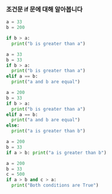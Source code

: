 ### 조건문 if 문에 대해 알아봅니다

```python
a = 33
b = 200

if b > a:
  print("b is greater than a")

```

```python
a = 33
b = 33
if b > a:
  print("b is greater than a")
elif a == b:
  print("a and b are equal")
```



```python
a = 200
b = 33
if b > a:
  print("b is greater than a")
elif a == b:
  print("a and b are equal")
else:
  print("a is greater than b")

```


```python
a = 200
b = 33
if a > b: print("a is greater than b")
```




```python
a = 200
b = 33
c = 500
if a > b and c > a:
  print("Both conditions are True")


```


```python

```



```python

```
